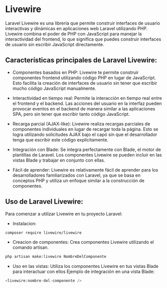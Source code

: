 # Livewire

Laravel Livewire es una librería que permite construir interfaces de usuario interactivas y dinámicas en aplicaciones web Laravel utilizando PHP. Livewire combina el poder de PHP con JavaScript para manejar la interactividad del frontend, lo que significa que puedes construir interfaces de usuario sin escribir JavaScript directamente.

## Características principales de Laravel Livewire:

- Componentes basados en PHP: Livewire te permite construir componentes frontend utilizando código PHP en lugar de JavaScript. Esto facilita la creación de interfaces de usuario sin tener que escribir mucho código JavaScript manualmente.

- Interactividad en tiempo real: Permite la interacción en tiempo real entre el frontend y el backend. Las acciones del usuario en la interfaz pueden provocar eventos en el backend de manera similar a las aplicaciones SPA, pero sin tener que escribir tanto código JavaScript.

- Recarga parcial (AJAX-like): Livewire realiza recargas parciales de componentes individuales en lugar de recargar toda la página. Esto se logra utilizando solicitudes AJAX bajo el capó sin que el desarrollador tenga que escribir este código explícitamente.

- Integración con Blade: Se integra perfectamente con Blade, el motor de plantillas de Laravel. Los componentes Livewire se pueden incluir en las vistas Blade y trabajar en conjunto con ellas.

- Fácil de aprender: Livewire es relativamente fácil de aprender para los desarrolladores familiarizados con Laravel, ya que se basa en conceptos PHP y utiliza un enfoque similar a la construcción de componentes.

## Uso de Laravel Livewire:

Para comenzar a utilizar Livewire en tu proyecto Laravel:

- Instalacion:

```bash
composer require livewire/livewire
```

- Creacion de componentes: Crea componentes Livewire utilizando el comando artisan.

```bash
php artisan make:livewire NombreDelComponente
```

- Uso en las vistas: Utiliza los componentes Livewire en tus vistas Blade para interactuar con ellos Ejemplo de integración en una vista Blade:

```php
<livewire:nombre-del-componente />
```
